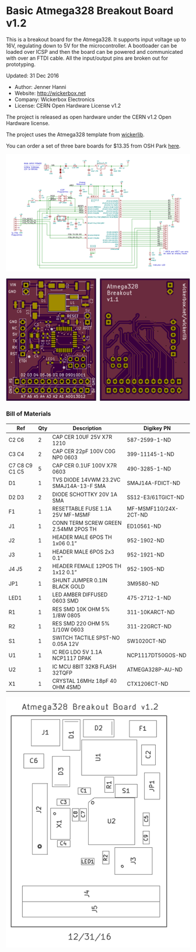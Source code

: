 <!--- start title --->
# Basic Atmega328 Breakout Board v1.2

This is a breakout board for the Atmega328. It supports input voltage up to 16V, regulating down to 5V for the microcontroller. A bootloader can be loaded over ICSP and then the board can be powered and communicated with over an FTDI cable. All the input/output pins are broken out for prototyping.

Updated: 31 Dec 2016

- Author: Jenner Hanni
- Website: http://wickerbox.net
- Company: Wickerbox Electronics
- License: CERN Open Hardware License v1.2
<!--- end title --->

The project is released as open hardware under the CERN v1.2 Open Hardware license.

<!--- start title --->
The project uses the Atmega328 template from [wickerlib](http://wickerbox.net/wickerlib).

You can order a set of three bare boards for $13.35 from OSH Park [here](https://oshpark.com/shared_projects/Bx0lZ6cN).
<!--- end title --->

![Schematic](schematic.png)

![Gerber Preview](preview.png)

### Bill of Materials

<!--- bom start --->
|Ref|Qty|Description|Digikey PN|
|---|---|-----------|------|
|C2 C6|2|CAP CER 10UF 25V X7R 1210|587-2599-1-ND|
|C3 C4|2|CAP CER 22pF 100V C0G NP0 0603|399-11145-1-ND|
|C7 C8 C9 C1 C5|5|CAP CER 0.1UF 100V X7R 0603|490-3285-1-ND|
|D1|1|TVS DIODE 14VWM 23.2VC SMAJ14A-13-F SMA|SMAJ14A-FDICT-ND|
|D2 D3|2|DIODE SCHOTTKY 20V 1A SMA|SS12-E3/61TGICT-ND|
|F1|1|RESETTABLE FUSE 1.1A 25V MF-MSMF|MF-MSMF110/24X-2CT-ND|
|J1|1|CONN TERM SCREW GREEN 2.54MM 2POS TH|ED10561-ND|
|J2|1|HEADER MALE 6POS TH 1x06 0.1”|952-1902-ND|
|J3|1|HEADER MALE 6POS 2x3 0.1”|952-1921-ND|
|J4 J5|2|HEADER FEMALE 12POS TH 1x12 0.1”|952-1905-ND|
|JP1|1|SHUNT JUMPER 0.1IN BLACK GOLD|3M9580-ND|
|LED1|1|LED AMBER DIFFUSED 0603 SMD|475-2712-1-ND|
|R1|1|RES SMD 10K OHM 5% 1/8W 0805|311-10KARCT-ND|
|R2|1|RES SMD 220 OHM 5% 1/10W 0603|311-22GRCT-ND|
|S1|1|SWITCH TACTILE SPST-NO 0.05A 12V|SW1020CT-ND|
|U1|1|IC REG LDO 5V 1.1A NCP1117 DPAK| NCP1117DT50GOS-ND|
|U2|1|IC MCU 8BIT 32KB FLASH 32TQFP|ATMEGA328P-AU-ND|
|X1|1|CRYSTAL 16MHz 18pF 40 OHM 4SMD|CTX1206CT-ND|


<!--- bom end --->
![Assembly Diagram](assembly.png)


